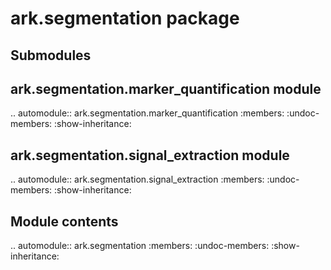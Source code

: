 ark.segmentation package
========================

Submodules
----------

ark.segmentation.marker\_quantification module
----------------------------------------------

.. automodule:: ark.segmentation.marker_quantification
   :members:
   :undoc-members:
   :show-inheritance:

ark.segmentation.signal\_extraction module
------------------------------------------

.. automodule:: ark.segmentation.signal_extraction
   :members:
   :undoc-members:
   :show-inheritance:

Module contents
---------------

.. automodule:: ark.segmentation
   :members:
   :undoc-members:
   :show-inheritance:
